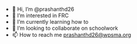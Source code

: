 - 👋 Hi, I’m @prashanthd26
- 👀 I’m interested in FRC
- 🌱 I’m currently learning how to 
- 💞️ I’m looking to collaborate on schoolwork
- 📫 How to reach me prashanthd26@wpsma.org

<!---
prashanthd26/prashanthd26 is a ✨ special ✨ repository because its `README.md` (this file) appears on your GitHub profile.
You can click the Preview link to take a look at your changes.
--->
